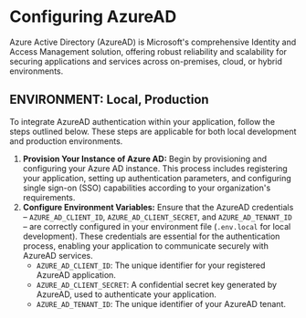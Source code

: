 # Configuring AzureAD

Azure Active Directory (AzureAD) is Microsoft's comprehensive Identity and Access Management solution, offering robust reliability and scalability for securing applications and services across on-premises, cloud, or hybrid environments.

## ENVIRONMENT: Local, Production

To integrate AzureAD authentication within your application, follow the steps outlined below. These steps are applicable for both local development and production environments.

1. **Provision Your Instance of Azure AD:** Begin by provisioning and configuring your Azure AD instance. This process includes registering your application, setting up authentication parameters, and configuring single sign-on (SSO) capabilities according to your organization's requirements.
2. **Configure Environment Variables:** Ensure that the AzureAD credentials – `AZURE_AD_CLIENT_ID`, `AZURE_AD_CLIENT_SECRET`, and `AZURE_AD_TENANT_ID` – are correctly configured in your environment file (`.env.local` for local development). These credentials are essential for the authentication process, enabling your application to communicate securely with AzureAD services.
    - `AZURE_AD_CLIENT_ID`: The unique identifier for your registered AzureAD application.
    - `AZURE_AD_CLIENT_SECRET`: A confidential secret key generated by AzureAD, used to authenticate your application.
    - `AZURE_AD_TENANT_ID`: The unique identifier of your AzureAD tenant.
